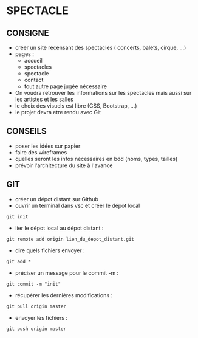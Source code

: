 # SPECTACLE

## CONSIGNE

- créer un site recensant des spectacles ( concerts, balets, cirque, ...)
- pages :
    - accueil
    - spectacles
    - spectacle
    - contact
    - tout autre page jugée nécessaire
- On voudra retrouver les informations sur les spectacles mais aussi sur les artistes et les salles
- le choix des visuels est libre (CSS, Bootstrap, ...)
- le projet devra etre rendu avec Git 

## CONSEILS

- poser les idées sur papier 
- faire des wireframes 
- quelles seront les infos nécessaires en bdd (noms, types, tailles)
- prévoir l'architecture du site à l'avance

## GIT

- créer un dépot distant sur Github
- ouvrir un terminal dans vsc et créer le dépot local
```
git init
```
- lier le dépot local au dépot distant :
```
git remote add origin lien_du_depot_distant.git
```
- dire quels fichiers envoyer :
```
git add *
```
- préciser un message pour le commit -m :
```
git commit -m "init"
```
- récupérer les dernières modifications :
```
git pull origin master
```
- envoyer les fichiers :
```
git push origin master
```
